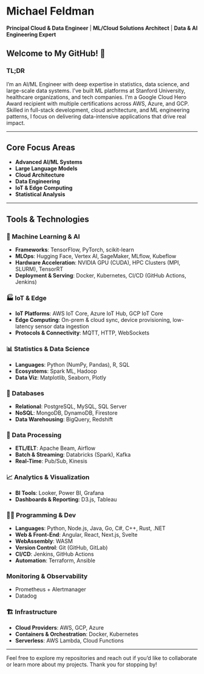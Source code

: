 # Michael Feldman
**Principal Cloud & Data Engineer** | **ML/Cloud Solutions Architect** | **Data & AI Engineering Expert**

## Welcome to My GitHub! 👋

### TL;DR
I’m an AI/ML Engineer with deep expertise in statistics, data science, and large-scale data systems. I’ve built ML platforms at Stanford University, healthcare organizations, and tech companies. I’m a Google Cloud Hero Award recipient with multiple certifications across AWS, Azure, and GCP. Skilled in full-stack development, cloud architecture, and ML engineering patterns, I focus on delivering data-intensive applications that drive real impact.

---

## Core Focus Areas
- **Advanced AI/ML Systems**
- **Large Language Models**
- **Cloud Architecture**
- **Data Engineering**
- **IoT & Edge Computing**
- **Statistical Analysis**

---

## Tools & Technologies

### 🤖 Machine Learning & AI
- **Frameworks**: TensorFlow, PyTorch, scikit-learn  
- **MLOps**: Hugging Face, Vertex AI, SageMaker, MLflow, Kubeflow  
- **Hardware Acceleration**: NVIDIA GPU (CUDA), HPC Clusters (MPI, SLURM), TensorRT  
- **Deployment & Serving**: Docker, Kubernetes, CI/CD (GitHub Actions, Jenkins)

### 🏭 IoT & Edge
- **IoT Platforms**: AWS IoT Core, Azure IoT Hub, GCP IoT Core  
- **Edge Computing**: On-prem & cloud sync, device provisioning, low-latency sensor data ingestion  
- **Protocols & Connectivity**: MQTT, HTTP, WebSockets

### 📊 Statistics & Data Science
- **Languages**: Python (NumPy, Pandas), R, SQL  
- **Ecosystems**: Spark ML, Hadoop  
- **Data Viz**: Matplotlib, Seaborn, Plotly  

### 💾 Databases
- **Relational**: PostgreSQL, MySQL, SQL Server  
- **NoSQL**: MongoDB, DynamoDB, Firestore  
- **Data Warehousing**: BigQuery, Redshift  

### 🔄 Data Processing
- **ETL/ELT**: Apache Beam, Airflow  
- **Batch & Streaming**: Databricks (Spark), Kafka  
- **Real-Time**: Pub/Sub, Kinesis  

### 📈 Analytics & Visualization
- **BI Tools**: Looker, Power BI, Grafana  
- **Dashboards & Reporting**: D3.js, Tableau  

### 👨‍💻 Programming & Dev
- **Languages**: Python, Node.js, Java, Go, C#, C++, Rust, .NET  
- **Web & Front-End**: Angular, React, Next.js, Svelte  
- **WebAssembly**: WASM  
- **Version Control**: Git (GitHub, GitLab)  
- **CI/CD**: Jenkins, GitHub Actions  
- **Automation**: Terraform, Ansible

### Monitoring & Observability
- Prometheus + Alertmanager
- Datadog

### 🏗️ Infrastructure
- **Cloud Providers**: AWS, GCP, Azure  
- **Containers & Orchestration**: Docker, Kubernetes  
- **Serverless**: AWS Lambda, Cloud Functions  

---

Feel free to explore my repositories and reach out if you’d like to collaborate or learn more about my projects. Thank you for stopping by!
